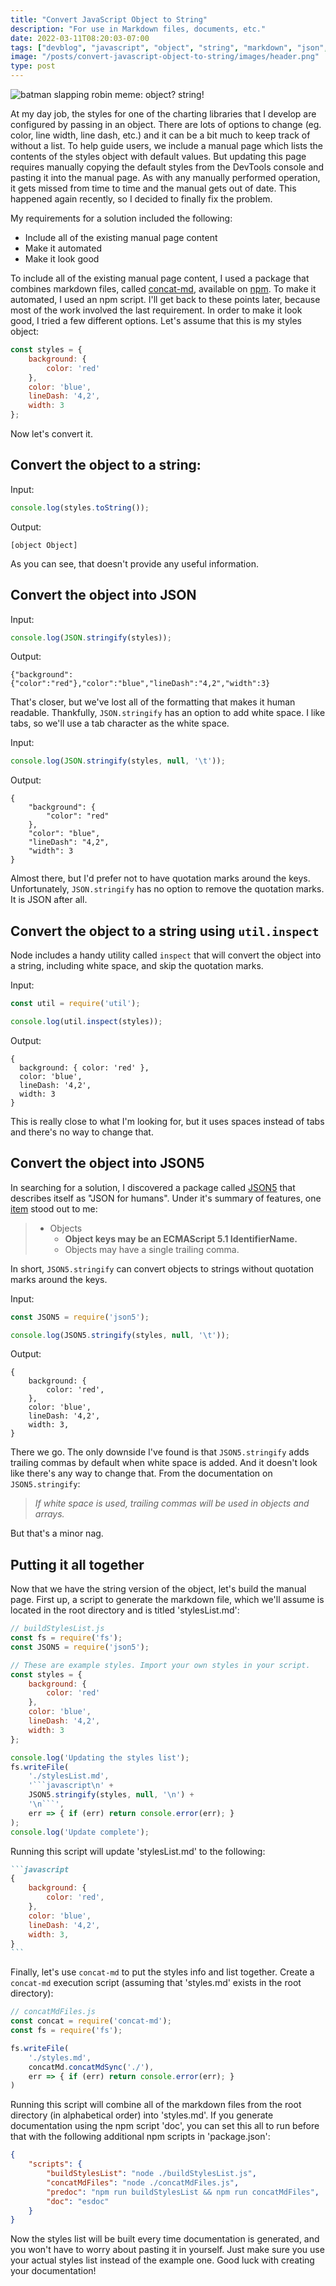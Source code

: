 ```yaml
---
title: "Convert JavaScript Object to String"
description: "For use in Markdown files, documents, etc."
date: 2022-03-11T08:20:03-07:00
tags: ["devblog", "javascript", "object", "string", "markdown", "json", "json5", "concat-md"]
image: "/posts/convert-javascript-object-to-string/images/header.png"
type: post
---
```


![batman slapping robin meme: object? string!](/posts/convert-javascript-object-to-string/images/header.png "Take that object!")

At my day job, the styles for one of the charting libraries that I develop are configured by passing in an object. There are lots of options to change (eg. color, line width, line dash, etc.) and it can be a bit much to keep track of without a list. To help guide users, we include a manual page which lists the contents of the styles object with default values. But updating this page requires manually copying the default styles from the DevTools console and pasting it into the manual page. As with any manually performed operation, it gets missed from time to time and the manual gets out of date. This happened again recently, so I decided to finally fix the problem.

My requirements for a solution included the following:

- Include all of the existing manual page content
- Make it automated
- Make it look good

To include all of the existing manual page content, I used a package that combines markdown files, called [concat-md](https://github.com/ozum/concat-md), available on [npm](https://www.npmjs.com/package/concat-md). To make it automated, I used an npm script. I'll get back to these points later, because most of the work involved the last requirement. In order to make it look good, I tried a few different options. Let's assume that this is my styles object:

```javascript
const styles = {
	background: {
		color: 'red'
	},
	color: 'blue',
	lineDash: '4,2',
	width: 3
};
```

Now let's convert it.

## Convert the object to a string:

Input:

```javascript
console.log(styles.toString());
```

Output:

```shell
[object Object]
```

As you can see, that doesn't provide any useful information.

## Convert the object into JSON

Input:

```javascript
console.log(JSON.stringify(styles));
```

Output:

```shell
{"background":{"color":"red"},"color":"blue","lineDash":"4,2","width":3}
```

That's closer, but we've lost all of the formatting that makes it human readable. Thankfully, `JSON.stringify` has an option to add white space. I like tabs, so we'll use a tab character as the white space.

Input:

```javascript
console.log(JSON.stringify(styles, null, '\t'));
```

Output:

```shell
{
	"background": {
		"color": "red"
	},
	"color": "blue",
	"lineDash": "4,2",
	"width": 3
}
```

Almost there, but I'd prefer not to have quotation marks around the keys. Unfortunately, `JSON.stringify` has no option to remove the quotation marks. It is JSON after all.

## Convert the object to a string using `util.inspect`

Node includes a handy utility called `inspect` that will convert the object into a string, including white space, and skip the quotation marks.

Input:

```javascript
const util = require('util');

console.log(util.inspect(styles));
```

Output:

```shell
{
  background: { color: 'red' },
  color: 'blue',
  lineDash: '4,2',
  width: 3
}
```

This is really close to what I'm looking for, but it uses spaces instead of tabs and there's no way to change that.

## Convert the object into JSON5

In searching for a solution, I discovered a package called [JSON5](https://json5.org/) that describes itself as "JSON for humans". Under it's summary of features, one [item](https://json5.org/#objects) stood out to me:

> - Objects
>	- **Object keys may be an ECMAScript 5.1 IdentifierName.**
>	- Objects may have a single trailing comma.

In short, `JSON5.stringify` can convert objects to strings without quotation marks around the keys.

Input:

```javascript
const JSON5 = require('json5');

console.log(JSON5.stringify(styles, null, '\t'));
```

Output:

```shell
{
	background: {
		color: 'red',
	},
	color: 'blue',
	lineDash: '4,2',
	width: 3,
}
```

There we go. The only downside I've found is that `JSON5.stringify` adds trailing commas by default when white space is added. And it doesn't look like there's any way to change that. From the documentation on `JSON5.stringify`:

> *If white space is used, trailing commas will be used in objects and arrays.*

But that's a minor nag.

## Putting it all together

Now that we have the string version of the object, let's build the manual page. First up, a script to generate the markdown file, which we'll assume is located in the root directory and is titled 'stylesList.md':

```javascript
// buildStylesList.js
const fs = require('fs');
const JSON5 = require('json5');

// These are example styles. Import your own styles in your script.
const styles = {
	background: {
		color: 'red'
	},
	color: 'blue',
	lineDash: '4,2',
	width: 3
};

console.log('Updating the styles list');
fs.writeFile(
	'./stylesList.md',
	'```javascript\n' +
	JSON5.stringify(styles, null, '\n') +
	'\n```',
	err => { if (err) return console.error(err); }
);
console.log('Update complete');
```

Running this script will update 'stylesList.md' to the following:

<!-- Use 4 backticks here to be able to include the 3 backticks in example -->
````markdown
```javascript
{
	background: {
		color: 'red',
	},
	color: 'blue',
	lineDash: '4,2',
	width: 3,
}
```
````

Finally, let's use `concat-md` to put the styles info and list together. Create a `concat-md` execution script (assuming that 'styles.md' exists in the root directory):

```javascript
// concatMdFiles.js
const concat = require('concat-md');
const fs = require('fs');

fs.writeFile(
	'./styles.md',
	concatMd.concatMdSync('./'),
	err => { if (err) return console.error(err); }
)
```

Running this script will combine all of the markdown files from the root directory (in alphabetical order) into 'styles.md'. If you generate documentation using the npm script 'doc', you can set this all to run before that with the following additional npm scripts in 'package.json':

```json
{
	"scripts": {
		"buildStylesList": "node ./buildStylesList.js",
		"concatMdFiles": "node ./concatMdFiles.js",
		"predoc": "npm run buildStylesList && npm run concatMdFiles",
		"doc": "esdoc"
	}
}
```

Now the styles list will be built every time documentation is generated, and you won't have to worry about pasting it in yourself. Just make sure you use your actual styles list instead of the example one. Good luck with creating your documentation!